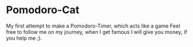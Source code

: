 # Pomodoro-Cat
My first attempt to make a Pomodoro-Timer, which acts like a game
Feel free to follow me on my journey, when I get famous I will give you money, if you help me ;).

